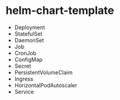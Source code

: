 # helm-chart-template
- Deployment
- StatefulSet
- DaemonSet
- Job
- CronJob
- ConfigMap
- Secret
- PersistentVolumeClaim
- Ingress
- HorizontalPodAutoscaler
- Service
